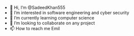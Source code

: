 - 👋 Hi, I’m @SadeedKhan555
- 👀 I’m interested in software engineering and cyber security
- 🌱 I’m currently learning computer science
- 💞️ I’m looking to collaborate on any project
- 📫 How to reach me Emil

<!---
SadeedKhan555/SadeedKhan555 is a ✨ special ✨ repository because its `README.md` (this file) appears on your GitHub profile.
You can click the Preview link to take a look at your changes.
--->
